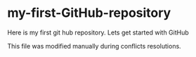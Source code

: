 # my-first-GitHub-repository
Here is my first git hub repository. Lets get started with GitHub

This file was modified manually during conflicts resolutions.